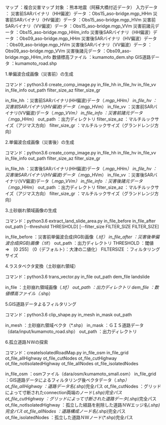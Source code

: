 
マップ      ：複合災害マップ
対象        ：熊本地震（阿蘇大橋付近データ）
入力データ  ：
    災害前SARバイナリ（HH偏波）データ   ：Obs15_aso-bridge.mgp_HHm
    災害前SARバイナリ（HV偏波）データ   ：Obs15_aso-bridge.mgp_HVm
    災害前SARバイナリ（VV偏波）データ   ：Obs15_aso-bridge.mgp_VVm
    災害前諸元データ                    ：Obs15_aso-bridge.mgp_HHm_info
    災害後SARバイナリ（HH偏波）データ   ：Obs09_aso-bridge.mgp_HHm
    災害後SARバイナリ（HV偏波）データ   ：Obs09_aso-bridge.mgp_HVm
    災害後SARバイナリ（VV偏波）データ   ：Obs09_aso-bridge.mgp_VVm
    災害後諸元データ                    ：Obs09_aso-bridge.mgp_HHm_info
    数値標高ファイル                    ：kumamoto_dem.shp
    GIS道路データ                       ：kumamoto_road.shp
    

1.単偏波合成画像（災害前）の生成

コマンド：python3.6 create_comp_image.py in_file_hh in_file_hv in_file_vv in_file_info out_path filter_size_az filter_size_gr

in_file_hh	        ：災害前SARバイナリ(HH偏波)データ（*.mgp_HHm）
in_file_hv	        ：災害前SARバイナリ(HV偏波)データ（*.mgp_HVm）
in_file_vv	        ：災害前SARバイナリ(VV偏波)データ（*.mgp_VVm）
in_file_info	    ：災害前諸元データ（*.mgp_HHm）
out_path	        ：出力ディレクトリ
filter_size_az	    ：マルチルックサイズ（アジマス方向）
filter_size_gr	    ：マルチルックサイズ（グランドレンジ方向）


2.単偏波合成画像（災害後）の生成

コマンド：python3.6 create_comp_image.py in_file_hh in_file_hv in_file_vv in_file_info out_path filter_size_az filter_size_gr

in_file_hh	        ：災害後SARバイナリ(HH偏波)データ（*.mgp_HHm）
in_file_hv	        ：災害後SARバイナリ(HV偏波)データ（*.mgp_HVm）
in_file_vv	        ：災害後SARバイナリ(VV偏波)データ（*.mgp_VVm）
in_file_info	    ：災害後諸元データ（*.mgp_HHm）
out_path	        ：出力ディレクトリ
filter_size_az	    ：マルチルックサイズ（アジマス方向）
filter_size_gr	    ：マルチルックサイズ（グランドレンジ方向）


3.土砂崩れ領域画像の生成

コマンド：python3.6 extract_land_slide_area.py in_file_before in_file_after out_path [--threshold THRESHOLD] [--filter_size FILTER_SIZE FILTER_SIZE]

in_file_before		：災害前単偏波合成(RGB)画像（*.tif）
in_file_after		：災害後単偏波合成(RGB)画像（*.tif）
out_path	        ：出力ディレクトリ
THRESHOLD	        ：閾値　⇒　[0 255] （0（デフォルト）：大津の二値化）
FILTERSIZE	        ：フィルタリングサイズ


4.ラスタベクタ変換（土砂崩れ領域）

コマンド：python3.6 trans_vector.py in_file out_path dem_file landslide

in_file             ：土砂崩れ領域画像（*.tif）
out_path            ：出力ディレクトリ
dem_file            ：数値標高ファイル（*.shp）


5.GIS道路データよるフィルタリング

コマンド：python3.6 clip_shape.py in_mesh in_mask out_path

in_mesh         ：土砂崩れ領域ベクタ（*.shp）
in_mask         ：ＧＩＳ道路データ（data/input/kumamoto_road.shp）
out_path        ：出力ディレクトリ


6.孤立道路ＮＷの探索

コマンド：createIsolatedRoadMap.py in_file_osm in_file_grid ot_file_allHighway ot_file_cutNodes ot_file_cutHighway ot_file_notIsolatedHighway ot_file_allNodes ot_file_isolatedNodes
                                
in_file_osm                 ：osmファイル（dara/osm/kumamoto_small.osm）
in_file_grid                ：GIS道路データによるフィルタリング後ベクタデータ（*.shp）
ot_file_allHighway          ：道路データ名(*.shp)完全パス
ot_file_cutNodes            ：グリッドによって寸断されたconnection両端のノード(*.shp)完全パス
ot_file_cutHighway          ：グリッドによって寸断された道路データ(*.shp)完全パス
ot_file_notIsolatedHighway  ：孤立した経路を削除した道路ＮＷエッジ名(*.shp)完全パス
ot_file_allNodes            ：道路構成ノード名(*.shp)完全パス
ot_file_isolatedNodes       ：孤立した道路ＮＷノード(*.shp)完全パス

